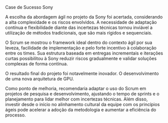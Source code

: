 Case de Sucesso Sony

  A escolha da abordagem ágil no projeto da Sony foi acertada, considerando a alta complexidade e os riscos envolvidos. A necessidade de adaptação contínua e flexibilidade diante das incertezas técnicas tornou inviável a utilização de métodos tradicionais, que são mais rígidos e sequenciais.

  O Scrum se mostrou o framework ideal dentro do contexto ágil por sua leveza, facilidade de implementação e pelo forte incentivo à colaboração entre os times. Sua estrutura baseada em entregas incrementais e iterações curtas possibilitou à Sony reduzir riscos gradualmente e validar soluções complexas de forma contínua.

  O resultado final do projeto foi notavelmente inovador. O desenvolvimento de uma nova arquitetura de GPU.

  Como ponto de melhoria, recomendaria adaptar o uso do Scrum em projetos de pesquisa e desenvolvimento, ajustando o tempo de sprints e o planejamento para lidar melhor com incertezas técnicas. Além disso, investir desde o início no alinhamento cultural da equipe com os princípios ágeis pode acelerar a adoção da metodologia e aumentar a eficiência do processo.

